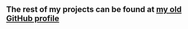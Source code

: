 ## The rest of my projects can be found at [my old GitHub profile](https://github.com/omarelwardany)